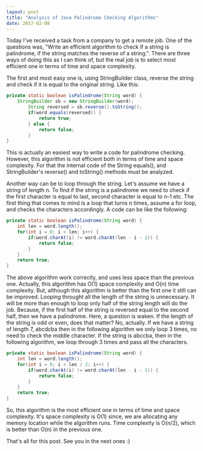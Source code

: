 ```yaml
---
layout: post
title: "Analysis of Java Palindrome Checking Algorithms"
date: 2017-02-08
---
```


Today I've received a task from a company to get a remote job. One of the questions was, "Write an efficient algorithm to check if
a string is palindrome, if the string matches the reverse of a string.". There are three ways of doing this as I can think of, but
the real job is to select most efficient one in terms of time and space complexity. 

The first and most easy one is, using StringBuilder class, reverse the string and check if it is equal to the original string.
Like this:

```java
private static boolean isPalindrome(String word) {
	StringBuilder sb = new StringBuilder(word);
    	String reversed = sb.reverse().toString();
    	if(word.equals(reversed)) {
      		return true;
    	} else {
      		return false;
    	}    
}
```

This is actually an easiest way to write a code for palindrome checking. However, this algorithm is not efficient both in terms
of time and space complexity. For that the internal code of the String equals(), and StringBuilder's reverse() and toString()
methods must be analyzed. 

Another way can be to loop through the string. Let's assume we have a string of length n. To find if the string is a palindrome
we need to check if the first character is equal to last, second character is equal to n-1 etc. The first thing that comes to 
mind is a loop that turns n times, assume a for loop, and checks the characters accordingly. A code can be like the following:

```java
private static boolean isPalindrome(String word) {
	int len = word.length();	
	for(int i = 0; i < len; i++) {
		if(word.charAt(i) != word.charAt(len - i - 1)) {
			return false;
		}
	}
	return true;
}
```

The above algorithm work correctly, and uses less space than the previous one. Actually, this algorithm has O(1) space 
complexity and O(n) time complexity. But, although this algorithm is better than the first one it still can be improved. 
Looping throught all the length of the string is unnecessary. It will be more than enough to loop only half of the string
length will do the job. Because, if the first half of the string is reversed equal to the second half, then we have a 
palindrome. Here, a question is waken. If the length of the string is odd or even, does that matter? No, actually. 
If we have a string of length 7, abcdcba then in the following algorithm we only loop 3 times, no need to check the middle
character. If the string is abccba, then in the following algorithm, we loop through 3 times and pass all the characters.

```java
private static boolean isPalindrome(String word) {
	int len = word.length();	
	for(int i = 0; i < len / 2; i++) {
		if(word.charAt(i) != word.charAt(len - i - 1)) {
			return false;
		}
	}
	return true;
}
```

So, this algorithm is the most efficient one in terms of time and space complexity. It's space complexity is O(1) since, 
we are allocating any memory location while the algorithm runs. Time complexity is O(n/2), which is better than O(n) in the 
previous one. 

That's all for this post. See you in the next ones :)
